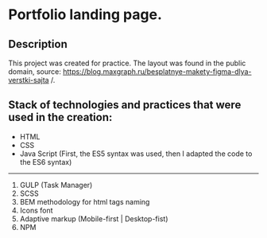 # Portfolio landing page.
## Description
This project was  created for practice. The layout was found in the public domain, source: https://blog.maxgraph.ru/besplatnye-makety-figma-dlya-verstki-sajta /.
## Stack of technologies and practices that were used in the creation:
- HTML
- CSS
- Java Script (First, the ES5 syntax was used, then I adapted the code to the ES6 syntax)

---

1. GULP (Task Manager)
2. SCSS
3. BEM methodology for html tags naming
4. Icons font
5. Adaptive markup (Mobile-first | Desktop-fist)  
6. NPM
